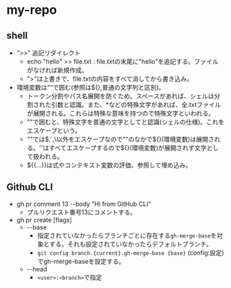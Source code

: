 # my-repo

## shell
- ">>" 追記リダイレクト
  - echo "hello" >> file.txt : file.txtの末尾に"hello"を追記する。ファイルがなければ新規作成。
  - ">"は上書きで、file.txtの内容をすべて消してから書き込み。
- 環境変数は""で囲む(参照は${},普通の文字列と区別)。
  - トークン分割やパス名展開を防ぐため。スペースがあれば、シェルは分割された引数と認識。また、*などの特殊文字があれば、全.txtファイルが展開される。これらは特殊な意味を持つので特殊文字といわれる。
  - ""で囲むと、特殊文字を普通の文字としてと認識(シェルの仕様)。これをエスケープという。
  - ""では$,`,\以外をエスケープなので""のなかで${}(環境変数)は展開される。''はすべてエスケープするので${}(環境変数)が展開されず文字として扱われる。
  - ${{...}}は式やコンテキスト変数の評価、参照して埋め込み。

## Github CLI
- gh pr comment 13 --body "Hi from GitHub CLI"
  - プルリクエスト番号13にコメントする。
- gh pr create [flags]
  - --base
    - 指定されていなかったらブランチごとに存在する`gh-merge-base`を対象とする。それも設定されていなかったらデフォルトブランチ。
    - `git config branch.{current}.gh-merge-base {base}` (config:設定)でgh-merge-baseを設定する。
  - --head
    - `<user>:<branch>`で指定

